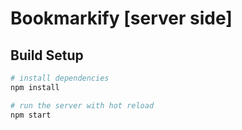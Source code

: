 # Bookmarkify [server side]

## Build Setup

``` bash
# install dependencies
npm install

# run the server with hot reload
npm start
```